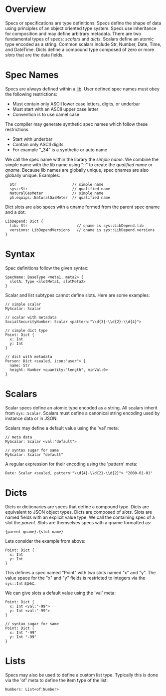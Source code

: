 # Overview

Specs or specifications are type definitions.  Specs define the shape
of data using principles of an object oriented type system.  Specs
use inheritance for composition and may define arbitrary metadata.
There are two fundamental types of specs: *scalars* and *dicts*. Scalars
define an atomic type encoded as a string. Common scalars include Str,
Number, Date, Time, and DateTime. Dicts define a compound type composed
of zero or more *slots* that are the data fields.

# Spec Names

Specs are always defined within a [lib](Libs.md).  User defined spec
names must obey the following restrictions:
  - Must contain only ASCII lower case letters, digits, or underbar
  - Must start with an ASCII upper case letter
  - Convention is to use camel case

The compiler may generate synthetic spec names which follow these restrictions
  - Start with underbar
  - Contain only ASCII digits
  - For example "_34" is a synthetic or auto name

We call the spec name within the library the *simple name*.  We combine
the simple name with the lib name using "::" to create the *qualified name*
or *qname*. Because lib names are globally unique, spec qnames are also
globally unique.  Examples:

```
  Str                         // simple name
  sys::Str                    // qualified name
  NaturalGasMeter             // simple name
  ph.equips::NaturalGasMeter  // qualified name
```

Dict slots are also specs with a qname formed from the parent spec
qname and a dot:

```
LibDepend: Dict {
  lib: Str                      // qname is sys::LibDepend.lib
  versions: LibDependVersions   // qname is sys::LibDepend.versions
}
```

# Syntax

Spec definitions follow the given syntax:

```xeto
SpecName: BaseType <meta1, meta2> {
  slotA: Type <slotMeta1, slotMeta2>
}
```

Scalar and list subtypes cannot define slots.  Here are some examples:

```xeto
// simple scalar
MyScalar: Scalar

// scalar with metadata
SocialSecurityNumber: Scalar <pattern:"\\d{3}-\\d{2}-\\d{4}">

// simple dict type
Point: Dict {
  x: Int
  y: Int
}

// dict with metadata
Person: Dict <sealed, icon:"user"> {
  name: Str
  height: Number <quantity:"length", minVal:0>
}
```

# Scalars

Scalar specs define an atomic type encoded as a string.  All scalars
inherit from `sys::Scalar`.  Scalars must define a canonical string
encoding used by instance data or in JSON.

Scalars may define a default value using the 'val' meta:

```xeto
// meta data
MyScalar: Scalar <val:"default">

// syntax sugar for same
MyScalar: Scalar "default"
```
A regular expression for their encoding using the 'pattern' meta:

```xeto
Date: Scalar <sealed, pattern:"\\d{4}-\\d{2}-\\d{2}"> "2000-01-01"
```

# Dicts

Dicts or dictionaries are specs that define a compound type.  Dicts
are equivalent to JSON object types.  Dicts are composed of *slots*.
Slots are named fields with an explicit value type.  We call the
containing spec of a slot the *parent*.  Slots are themselves specs
with a qname formatted as:

```
{parent qname}.{slot name}
```

Lets consider the example from above:

```xeto
Point: Dict {
  x: Int
  y: Int
}
```

This defines a spec named "Point" with two slots named "x" and "y".
The value space for the "x" and "y" fields is restricted to integers
via the `sys::Int` spec.

We can give slots a default value using the 'val' meta:

```xeto
Point: Dict {
  x: Int <val:"-99">
  y: Int <val:"-99">
}

// syntax sugar for same
Point: Dict {
  x: Int "-99"
  y: Int "-99"
}
```

# Lists

Specs may also be used to define a custom list type.  Typically
this is done via the 'of' meta to define the item type of the list:

```xeto
Numbers: List<of:Number>
```





